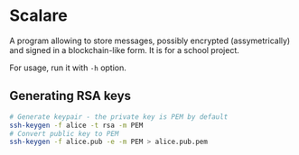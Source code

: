 # Scalare

A program allowing to store messages, possibly encrypted (assymetrically) and signed in a blockchain-like form. It is for a school project.

For usage, run it with `-h` option.

## Generating RSA keys

```bash
# Generate keypair - the private key is PEM by default
ssh-keygen -f alice -t rsa -m PEM
# Convert public key to PEM
ssh-keygen -f alice.pub -e -m PEM > alice.pub.pem
```

